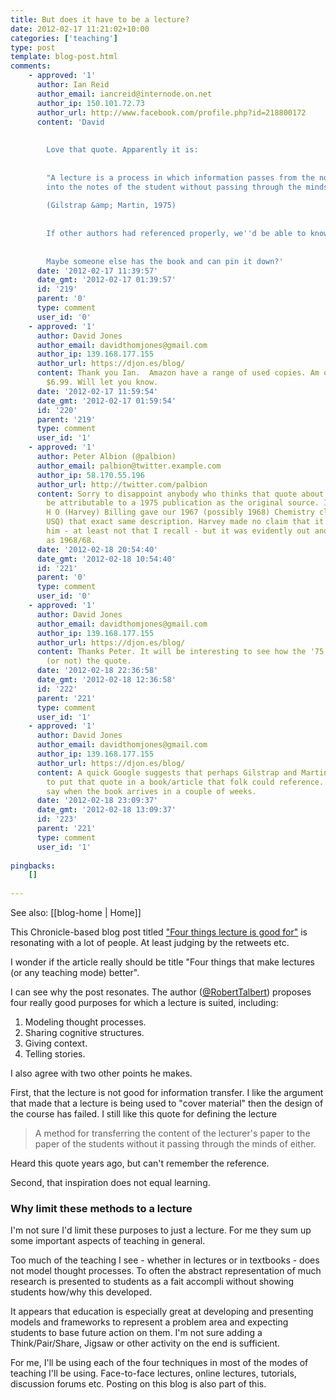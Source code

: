 ```yaml
---
title: But does it have to be a lecture?
date: 2012-02-17 11:21:02+10:00
categories: ['teaching']
type: post
template: blog-post.html
comments:
    - approved: '1'
      author: Ian Reid
      author_email: iancreid@internode.on.net
      author_ip: 150.101.72.73
      author_url: http://www.facebook.com/profile.php?id=218800172
      content: 'David
    
    
        Love that quote. Apparently it is:
    
    
        "A lecture is a process in which information passes from the notes of the lecturer
        into the notes of the student without passing through the minds of either."
    
        (Gilstrap &amp; Martin, 1975)
    
    
        If other authors had referenced properly, we''d be able to know the page number!!
    
    
        Maybe someone else has the book and can pin it down?'
      date: '2012-02-17 11:39:57'
      date_gmt: '2012-02-17 01:39:57'
      id: '219'
      parent: '0'
      type: comment
      user_id: '0'
    - approved: '1'
      author: David Jones
      author_email: davidthomjones@gmail.com
      author_ip: 139.168.177.155
      author_url: https://djon.es/blog/
      content: Thank you Ian.  Amazon have a range of used copies. Am ordering one for
        $6.99. Will let you know.
      date: '2012-02-17 11:59:54'
      date_gmt: '2012-02-17 01:59:54'
      id: '220'
      parent: '219'
      type: comment
      user_id: '1'
    - approved: '1'
      author: Peter Albion (@palbion)
      author_email: palbion@twitter.example.com
      author_ip: 58.170.55.196
      author_url: http://twitter.com/palbion
      content: Sorry to disappoint anybody who thinks that quote about the lecture might
        be attributable to a 1975 publication as the original source. I recall that W
        H O (Harvey) Billing gave our 1967 (possibly 1968) Chemistry class at QITDD (now
        USQ) that exact same description. Harvey made no claim that it was original to
        him - at least not that I recall - but it was evidently out and about as early
        as 1968/68.
      date: '2012-02-18 20:54:40'
      date_gmt: '2012-02-18 10:54:40'
      id: '221'
      parent: '0'
      type: comment
      user_id: '0'
    - approved: '1'
      author: David Jones
      author_email: davidthomjones@gmail.com
      author_ip: 139.168.177.155
      author_url: https://djon.es/blog/
      content: Thanks Peter. It will be interesting to see how the '75 publication references
        (or not) the quote.
      date: '2012-02-18 22:36:58'
      date_gmt: '2012-02-18 12:36:58'
      id: '222'
      parent: '221'
      type: comment
      user_id: '1'
    - approved: '1'
      author: David Jones
      author_email: davidthomjones@gmail.com
      author_ip: 139.168.177.155
      author_url: https://djon.es/blog/
      content: A quick Google suggests that perhaps Gilstrap and Martin were the first
        to put that quote in a book/article that folk could reference. Will see what the
        say when the book arrives in a couple of weeks.
      date: '2012-02-18 23:09:37'
      date_gmt: '2012-02-18 13:09:37'
      id: '223'
      parent: '221'
      type: comment
      user_id: '1'
    
pingbacks:
    []
    
---
```


See also: [[blog-home | Home]]

This Chronicle-based blog post titled ["Four things lecture is good for"](http://chronicle.com/blognetwork/castingoutnines/2012/02/13/four-things-lecture-is-good-for/) is resonating with a lot of people. At least judging by the retweets etc.

I wonder if the article really should be title "Four things that make lectures (or any teaching mode) better".

I can see why the post resonates. The author ([@RobertTalbert](https://twitter.com/#!/roberttalbert)) proposes four really good purposes for which a lecture is suited, including:

1. Modeling thought processes.
2. Sharing cognitive structures.
3. Giving context.
4. Telling stories.

I also agree with two other points he makes.

First, that the lecture is not good for information transfer. I like the argument that made that a lecture is being used to "cover material" then the design of the course has failed. I still like this quote for defining the lecture

> A method for transferring the content of the lecturer's paper to the paper of the students without it passing through the minds of either.

Heard this quote years ago, but can't remember the reference.

Second, that inspiration does not equal learning.

### Why limit these methods to a lecture

I'm not sure I'd limit these purposes to just a lecture. For me they sum up some important aspects of teaching in general.

Too much of the teaching I see - whether in lectures or in textbooks - does not model thought processes. To often the abstract representation of much research is presented to students as a fait accompli without showing students how/why this developed.

It appears that education is especially great at developing and presenting models and frameworks to represent a problem area and expecting students to base future action on them. I'm not sure adding a Think/Pair/Share, Jigsaw or other activity on the end is sufficient.

For me, I'll be using each of the four techniques in most of the modes of teaching I'll be using. Face-to-face lectures, online lectures, tutorials, discussion forums etc. Posting on this blog is also part of this.